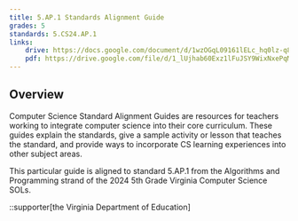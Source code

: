 ```yaml
---
title: 5.AP.1 Standards Alignment Guide
grades: 5
standards: 5.CS24.AP.1
links:
    drive: https://docs.google.com/document/d/1wzOGqL09161lELc_hq0lz-q8u_06bCOWTvFM7GN6ZwQ/edit?usp=drive_link
    pdf: https://drive.google.com/file/d/1_lUjhab60Exz1lFuJSY9WixNxePqM9Da/view?usp=drive_link
---
```


## Overview

Computer Science Standard Alignment Guides are resources for teachers working to integrate computer science into their core curriculum. These guides explain the standards, give a sample activity or lesson that teaches the standard, and provide ways to incorporate CS learning experiences into other subject areas. 

This particular guide is aligned to standard 5.AP.1 from the Algorithms and Programming strand of the 2024 5th Grade Virginia Computer Science SOLs.

::supporter[the Virginia Department of Education]